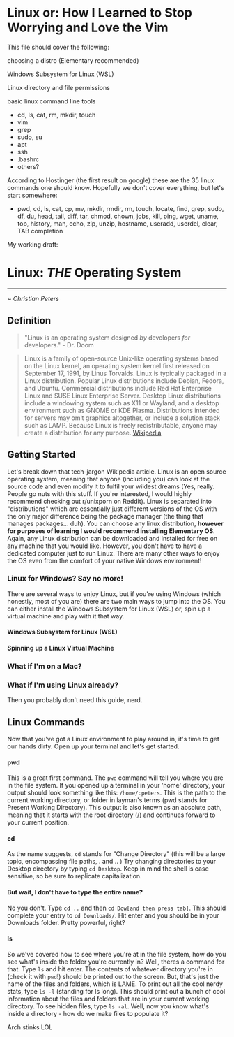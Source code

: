 # Linux or: How I Learned to Stop Worrying and Love the Vim

This file should cover the following:

choosing a distro (Elementary recommended)

Windows Subsystem for Linux (WSL)

Linux directory and file permissions

basic linux command line tools

- cd, ls, cat, rm, mkdir, touch
- vim
- grep
- sudo, su
- apt
- ssh
- .bashrc
- others?

According to Hostinger (the first result on google) these are the 35 linux commands one should know. Hopefully we don't cover everything, but let's start somewhere:

- pwd, cd, ls, cat, cp, mv, mkdir, rmdir, rm, touch, locate, find, grep, sudo, df, du, head, tail, diff, tar, chmod, chown, jobs, kill, ping, wget, uname, top, history, man, echo, zip, unzip, hostname, useradd, userdel, clear, TAB completion

My working draft:

# Linux: _THE_ Operating System

---

~ _Christian Peters_

## Definition

> "Linux is an operating system designed _by_ developers _for_ developers." - Dr. Doom

> Linux is a family of open-source Unix-like operating systems based on the Linux kernel, an operating system kernel first released on September 17, 1991, by Linus Torvalds. Linux is typically packaged in a Linux distribution.
> Popular Linux distributions include Debian, Fedora, and Ubuntu. Commercial distributions include Red Hat Enterprise Linux and SUSE Linux Enterprise Server. Desktop Linux distributions include a windowing system such as X11 or Wayland, and a desktop environment such as GNOME or KDE Plasma. Distributions intended for servers may omit graphics altogether, or include a solution stack such as LAMP. Because Linux is freely redistributable, anyone may create a distribution for any purpose. [Wikipedia](https://en.wikipedia.org/wiki/Linux)

## Getting Started

Let's break down that tech-jargon Wikipedia article. Linux is an open source operating system, meaning that anyone (including you) can look at the source code and even modify it to fulfil your wildest dreams (Yes, really. People go nuts with this stuff. If you're interested, I would highly recommend checking out r/unixporn on Reddit). Linux is separated into "distributions" which are essentially just different versions of the OS with the only major difference being the package manager (the thing that manages packages... duh). You can choose any linux distribution, **however for purposes of learning I would recommend installing Elementary OS**. Again, any Linux distribution can be downloaded and installed for free on any machine that you would like. However, you don't have to have a dedicated computer just to run Linux. There are many other ways to enjoy the OS even from the comfort of your native Windows environment!

### Linux for Windows? Say no more!

There are several ways to enjoy Linux, but if you're using Windows (which honestly, most of you are) there are two main ways to jump into the OS. You can either install the Windows Subsystem for Linux (WSL) or, spin up a virtual machine and play with it that way.

#### Windows Subsystem for Linux (WSL)

#### Spinning up a Linux Virtual Machine

### What if I'm on a Mac?

### What if I'm using Linux already?

Then you probably don't need this guide, nerd.

## Linux Commands

Now that you've got a Linux environment to play around in, it's time to get our hands dirty. Open up your terminal and let's get started.

#### pwd

This is a great first command. The `pwd` command will tell you where you are in the file system. If you opened up a terminal in your 'home' directory, your output should look something like this: `/home/cpeters`. This is the path to the current working directory, or folder in layman's terms (pwd stands for Present Working Directory). This output is also known as an absolute path, meaning that it starts with the root directory (/) and continues forward to your current position.

#### cd

As the name suggests, `cd` stands for "Change Directory" (this will be a large topic, encompassing file paths, . and .. ) Try changing directories to your Desktop directory by typing `cd Desktop`. Keep in mind the shell is case sensitive, so be sure to replicate capitalization.

#### But wait, I don't have to type the entire name?

No you don't. Type `cd ..` and then `cd Dow[and then press tab]`. This should complete your entry to `cd Downloads/`. Hit enter and you should be in your Downloads folder. Pretty powerful, right?

#### ls

So we've covered how to see where you're at in the file system, how do you see what's inside the folder you're currently in? Well, theres a command for that. Type `ls` and hit enter. The contents of whatever directory you're in (check it with `pwd`!) should be printed out to the screen. But, that's just the name of the files and folders, which is LAME. To print out all the cool nerdy stats, type `ls -l` (standing for ls long). This should print out a bunch of cool information about the files and folders that are in your current working directory. To see hidden files, type `ls -al`. Well, now you know what's inside a directory - how do we make files to populate it?

Arch stinks LOL
